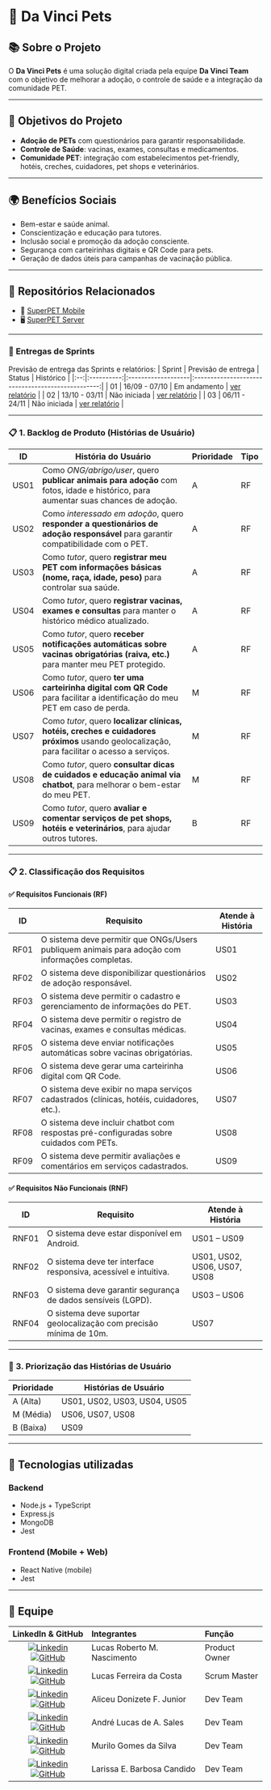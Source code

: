 # 🐾 Da Vinci Pets

## 📚 Sobre o Projeto

O **Da Vinci Pets** é uma solução digital criada pela equipe **Da Vinci Team** com o objetivo de melhorar a adoção, o controle de saúde e a integração da comunidade PET.

---

## 🎯 Objetivos do Projeto

* **Adoção de PETs** com questionários para garantir responsabilidade.
* **Controle de Saúde**: vacinas, exames, consultas e medicamentos.
* **Comunidade PET**: integração com estabelecimentos pet-friendly, hotéis, creches, cuidadores, pet shops e veterinários.

---

## 🌍 Benefícios Sociais

* Bem-estar e saúde animal.
* Conscientização e educação para tutores.
* Inclusão social e promoção da adoção consciente.
* Segurança com carteirinhas digitais e QR Code para pets.
* Geração de dados úteis para campanhas de vacinação pública.

---

## 🔗 Repositórios Relacionados

* 📱 [SuperPET Mobile](https://github.com/Our-team-fatec/ABP-2025_2-Mobile)
* 🖥️ [SuperPET Server](https://github.com/Our-team-fatec/ABP-2025_2-Back)

---

### 🏁 Entregas de Sprints
Previsão de entrega das Sprints e relatórios:
| Sprint | Previsão de entrega | Status           | Histórico |
|:--:|:----------:|:-------------------|:-------------------------------------------------:|
| 01 | 16/09 - 07/10 | Em andamento | [ver relatório]() |
| 02 | 13/10 - 03/11 | Não iniciada | [ver relatório]() |
| 03 | 06/11 - 24/11 | Não iniciada | [ver relatório]() |

---

### 📋 1. Backlog de Produto (Histórias de Usuário)

| ID    | História do Usuário                                                                                               | Prioridade | Tipo  |
|-------|-------------------------------------------------------------------------------------------------------------------|------------|-------|
| US01  | Como *ONG/abrigo/user*, quero **publicar animais para adoção** com fotos, idade e histórico, para aumentar suas chances de adoção. | A | RF |
| US02  | Como *interessado em adoção*, quero **responder a questionários de adoção responsável** para garantir compatibilidade com o PET. | A | RF |
| US03  | Como *tutor*, quero **registrar meu PET com informações básicas (nome, raça, idade, peso)** para controlar sua saúde. | A | RF |
| US04  | Como *tutor*, quero **registrar vacinas, exames e consultas** para manter o histórico médico atualizado.             | A | RF |
| US05  | Como *tutor*, quero **receber notificações automáticas sobre vacinas obrigatórias (raiva, etc.)** para manter meu PET protegido. | A | RF |
| US06  | Como *tutor*, quero **ter uma carteirinha digital com QR Code** para facilitar a identificação do meu PET em caso de perda. | M | RF |
| US07  | Como *tutor*, quero **localizar clínicas, hotéis, creches e cuidadores próximos** usando geolocalização, para facilitar o acesso a serviços. | M | RF |
| US08  | Como *tutor*, quero **consultar dicas de cuidados e educação animal via chatbot**, para melhorar o bem-estar do meu PET. | M | RF |
| US09  | Como *tutor*, quero **avaliar e comentar serviços de pet shops, hotéis e veterinários**, para ajudar outros tutores. | B | RF |

---

### 📋 2. Classificação dos Requisitos

#### ✅ Requisitos Funcionais (RF)

| ID    | Requisito                                                                                     | Atende à História |
|-------|-----------------------------------------------------------------------------------------------|------------------|
| RF01  | O sistema deve permitir que ONGs/Users publiquem animais para adoção com informações completas.     | US01             |
| RF02  | O sistema deve disponibilizar questionários de adoção responsável.                            | US02             |
| RF03  | O sistema deve permitir o cadastro e gerenciamento de informações do PET.                     | US03             |
| RF04  | O sistema deve permitir o registro de vacinas, exames e consultas médicas.                    | US04             |
| RF05  | O sistema deve enviar notificações automáticas sobre vacinas obrigatórias.                    | US05             |
| RF06  | O sistema deve gerar uma carteirinha digital com QR Code.                                     | US06             |
| RF07  | O sistema deve exibir no mapa serviços cadastrados (clínicas, hotéis, cuidadores, etc.).      | US07             |
| RF08  | O sistema deve incluir chatbot com respostas pré-configuradas sobre cuidados com PETs.        | US08             |
| RF09  | O sistema deve permitir avaliações e comentários em serviços cadastrados.                     | US09             |

#### ✅ Requisitos Não Funcionais (RNF)

| ID    | Requisito                                                                 | Atende à História |
|-------|----------------------------------------------------------------------------|------------------|
| RNF01 | O sistema deve estar disponível em Android.                         | US01 – US09      |
| RNF02 | O sistema deve ter interface responsiva, acessível e intuitiva.            | US01, US02, US06, US07, US08      |
| RNF03 | O sistema deve garantir segurança de dados sensíveis (LGPD).               | US03 – US06      |
| RNF04 | O sistema deve suportar geolocalização com precisão mínima de 10m.         | US07             |

---

### 📌 3. Priorização das Histórias de Usuário

| Prioridade | Histórias de Usuário                            |
|------------|-------------------------------------------------|
| A (Alta)   | US01, US02, US03, US04, US05                   |
| M (Média)  | US06, US07, US08                                |
| B (Baixa)  | US09                                            |

---

## 🔧 Tecnologias utilizadas

### Backend
- Node.js + TypeScript
- Express.js
- MongoDB
- Jest

### Frontend (Mobile + Web)
- React Native (mobile)
- Jest

---

## 👥 Equipe

|                                                                                                                                                  LinkedIn & GitHub                                                                                                                                                  | Integrantes                 | Função        |
| :-----------------------------------------------------------------------------------------------------------------------------------------------------------------------------------------------------------------------------------------------------------------------------------------------------------------: | :-------------------------- | :------------ |
|               [![Linkedin](https://img.shields.io/badge/Linkedin-blue?style=flat-square\&logo=Linkedin\&logoColor=white)](https://www.linkedin.com/in/lucasrmc/) [![GitHub](https://img.shields.io/badge/GitHub-111217?style=flat-square\&logo=github\&logoColor=white)](https://github.com/LucasRbnc)              | Lucas Roberto M. Nascimento | Product Owner |
|             [![Linkedin](https://img.shields.io/badge/Linkedin-blue?style=flat-square\&logo=Linkedin\&logoColor=white)](https://www.linkedin.com/in/lucascostadwn/) [![GitHub](https://img.shields.io/badge/GitHub-111217?style=flat-square\&logo=github\&logoColor=white)](https://github.com/lucasdwn)            | Lucas Ferreira da Costa     | Scrum Master  |
|           [![Linkedin](https://img.shields.io/badge/Linkedin-blue?style=flat-square\&logo=Linkedin\&logoColor=white)](https://www.linkedin.com/in/aliceujunior/) [![GitHub](https://img.shields.io/badge/GitHub-111217?style=flat-square\&logo=github\&logoColor=white)](https://github.com/AliceuJunior)           | Aliceu Donizete F. Junior   | Dev Team      |
| [![Linkedin](https://img.shields.io/badge/Linkedin-blue?style=flat-square\&logo=Linkedin\&logoColor=white)](https://www.linkedin.com/in/andre-lucas-almeida-sales-156779251/) [![GitHub](https://img.shields.io/badge/GitHub-111217?style=flat-square\&logo=github\&logoColor=white)](https://github.com/andreluke) | André Lucas de A. Sales     | Dev Team      |
|           [![Linkedin](https://img.shields.io/badge/Linkedin-blue?style=flat-square\&logo=Linkedin\&logoColor=white)](https://www.linkedin.com/in/muril0gomes/) [![GitHub](https://img.shields.io/badge/GitHub-111217?style=flat-square\&logo=github\&logoColor=white)](https://github.com/MuriloGGSilva)           | Murilo Gomes da Silva       | Dev Team      |
|       [![Linkedin](https://img.shields.io/badge/Linkedin-blue?style=flat-square\&logo=Linkedin\&logoColor=white)](https://www.linkedin.com/in/larissa-candido-70b199298/) [![GitHub](https://img.shields.io/badge/GitHub-111217?style=flat-square\&logo=github\&logoColor=white)](https://github.com/larixyz)       | Larissa E. Barbosa Candido  | Dev Team      |
